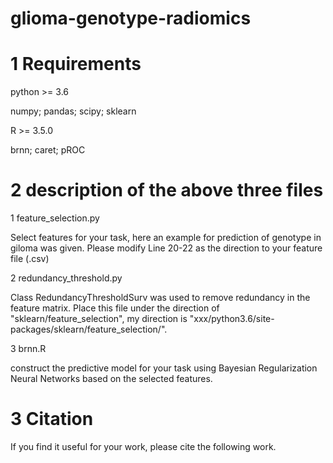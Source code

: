 # glioma-genotype-radiomics
# 1 Requirements
python >= 3.6

numpy;
pandas;
scipy;
sklearn

R >= 3.5.0

brnn;
caret;
pROC

# 2 description of the above three files
1 feature_selection.py

Select features for your task, here an example for prediction of genotype in giloma was given.
Please modify Line 20-22 as the direction to your feature file (.csv)

2 redundancy_threshold.py

Class RedundancyThresholdSurv was used to remove redundancy in the feature matrix.
Place this file under the direction of "sklearn/feature_selection", my direction is "xxx/python3.6/site-packages/sklearn/feature_selection/".

3 brnn.R

construct the predictive model for your task using Bayesian Regularization Neural Networks based on the selected features.

# 3 Citation
If you find it useful for your work, please cite the following work.

